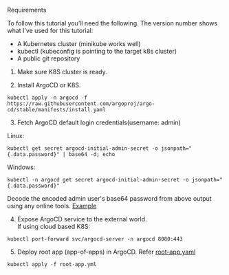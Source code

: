 Requirements

To follow this tutorial you’ll need the following. The version number shows what I’ve used for this tutorial: 

* A Kubernetes cluster (minikube works well) 
* kubectl (kubeconfig is pointing to the target k8s cluster)  
* A public git repository 

1. Make sure K8S cluster is ready.  

2. Install ArgoCD or K8S. 
```
kubectl apply -n argocd -f https://raw.githubusercontent.com/argoproj/argo-cd/stable/manifests/install.yaml  
```

3. Fetch ArgoCD default login credentials(username: admin) 

Linux: 
```
kubectl get secret argocd-initial-admin-secret -o jsonpath="{.data.password}" | base64 -d; echo  
```

Windows: 
```
kubectl -n argocd get secret argocd-initial-admin-secret -o jsonpath="{.data.password}"  
```
Decode the encoded admin user's base64 password from above output using any online tools. [Example](https://www.base64decode.org/)  

4. Expose ArgoCD service to the external world.  
If using cloud based K8S:  
```  
kubectl port-forward svc/argocd-server -n argocd 8080:443
```
5. Deploy root app (app-of-apps) in ArgoCD. Refer [root-app.yaml](https://github.com/SBK-DEMOS/GitOps-ArgoCD/blob/main/1.AutoDeploy/child-apps/root-app.yaml)  
```  
kubectl apply -f root-app.yml
```  


